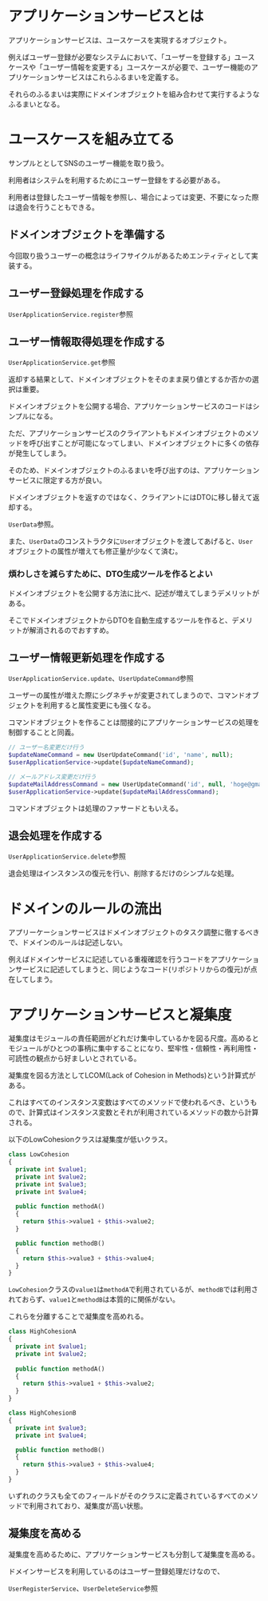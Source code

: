 # アプリケーションサービスとは

アプリケーションサービスは、ユースケースを実現するオブジェクト。

例えばユーザー登録が必要なシステムにおいて、「ユーザーを登録する」ユースケースや「ユーザー情報を変更する」ユースケースが必要で、ユーザー機能のアプリケーションサービスはこれらふるまいを定義する。

それらのふるまいは実際にドメインオブジェクトを組み合わせて実行するようなふるまいとなる。

# ユースケースを組み立てる

サンプルととしてSNSのユーザー機能を取り扱う。

利用者はシステムを利用するためにユーザー登録をする必要がある。

利用者は登録したユーザー情報を参照し、場合によっては変更、不要になった際は退会を行うこともできる。

## ドメインオブジェクトを準備する

今回取り扱うユーザーの概念はライフサイクルがあるためエンティティとして実装する。

## ユーザー登録処理を作成する

`UserApplicationService.register`参照

## ユーザー情報取得処理を作成する

`UserApplicationService.get`参照

返却する結果として、ドメインオブジェクトをそのまま戻り値とするか否かの選択は重要。

ドメインオブジェクトを公開する場合、アプリケーションサービスのコードはシンプルになる。

ただ、アプリケーションサービスのクライアントもドメインオブジェクトのメソッドを呼び出すことが可能になってしまい、ドメインオブジェクトに多くの依存が発生してしまう。

そのため、ドメインオブジェクトのふるまいを呼び出すのは、アプリケーションサービスに限定する方が良い。

ドメインオブジェクトを返すのではなく、クライアントにはDTOに移し替えて返却する。

`UserData`参照。

また、`UserData`のコンストラクタに`User`オブジェクトを渡してあげると、`User`オブジェクトの属性が増えても修正量が少なくて済む。

### 煩わしさを減らすために、DTO生成ツールを作るとよい

ドメインオブジェクトを公開する方法に比べ、記述が増えてしまうデメリットがある。

そこでドメインオブジェクトからDTOを自動生成するツールを作ると、デメリットが解消されるのでおすすめ。

## ユーザー情報更新処理を作成する

`UserApplicationService.update`、`UserUpdateCommand`参照

ユーザーの属性が増えた際にシグネチャが変更されてしまうので、コマンドオブジェクトを利用すると属性変更にも強くなる。

コマンドオブジェクトを作ることは間接的にアプリケーションサービスの処理を制御することと同義。

```php
// ユーザー名変更だけ行う
$updateNameCommand = new UserUpdateCommand('id', 'name', null);
$userApplicationService->update($updateNameCommand);

// メールアドレス変更だけ行う
$updateMailAddressCommand = new UserUpdateCommand('id', null, 'hoge@gmail.com');
$userApplicationService->update($updateMailAddressCommand);
```

コマンドオブジェクトは処理のファサードともいえる。

## 退会処理を作成する

`UserApplicationService.delete`参照

退会処理はインスタンスの復元を行い、削除するだけのシンプルな処理。

# ドメインのルールの流出

アプリーケーションサービスはドメインオブジェクトのタスク調整に徹するべきで、ドメインのルールは記述しない。

例えばドメインサービスに記述している重複確認を行うコードをアプリケーションサービスに記述してしまうと、同じようなコード(リポジトリからの復元)が点在してしまう。

# アプリケーションサービスと凝集度

凝集度はモジュールの責任範囲がどれだけ集中しているかを図る尺度。高めるとモジュールがひとつの事柄に集中することになり、堅牢性・信頼性・再利用性・可読性の観点から好ましいとされている。

凝集度を図る方法としてLCOM(Lack of Cohesion in Methods)という計算式がある。

これはすべてのインスタンス変数はすべてのメソッドで使われるべき、というもので、計算式はインスタンス変数とそれが利用されているメソッドの数から計算される。

以下のLowCohesionクラスは凝集度が低いクラス。

```php
class LowCohesion
{
  private int $value1;
  private int $value2;
  private int $value3;
  private int $value4;
  
  public function methodA()
  {
    return $this->value1 + $this->value2;
  }

  public function methodB()
  {
    return $this->value3 + $this->value4;
  }
}
```

`LowCohesion`クラスの`value1`は`methodA`で利用されているが、`methodB`では利用されておらず、`value1`と`methodB`は本質的に関係がない。

これらを分離することで凝集度を高めれる。

```php
class HighCohesionA
{
  private int $value1;
  private int $value2;
  
  public function methodA()
  {
    return $this->value1 + $this->value2;
  }
}

class HighCohesionB
{
  private int $value3;
  private int $value4;

  public function methodB()
  {
    return $this->value3 + $this->value4;
  }
}
```

いずれのクラスも全てのフィールドがそのクラスに定義されているすべてのメソッドで利用されており、凝集度が高い状態。

## 凝集度を高める

凝集度を高めるために、アプリケーションサービスも分割して凝集度を高める。

ドメインサービスを利用しているのはユーザー登録処理だけなので、

`UserRegisterService`、`UserDeleteService`参照